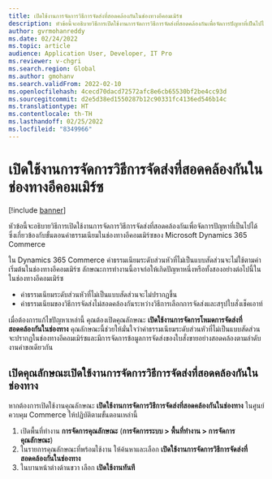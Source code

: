 ```yaml
---
title: เปิดใช้งานการจัดการวิธีการจัดส่งที่สอดคล้องกันในช่องทางอีคอมเมิร์ซ
description: หัวข้อนี้จะอธิบายวิธีการเปิดใช้งานการจัดการวิธีการจัดส่งที่สอดคล้องกันเพื่อจัดการปัญหาที่เป็นไปได้ ซึ่งเกี่ยวข้องกับขั้นตอนค่าธรรมเนียมในช่องทางอีคอมเมิร์ซของ Microsoft Dynamics 365 Commerce
author: gvrmohanreddy
ms.date: 02/24/2022
ms.topic: article
audience: Application User, Developer, IT Pro
ms.reviewer: v-chgri
ms.search.region: Global
ms.author: gmohanv
ms.search.validFrom: 2022-02-10
ms.openlocfilehash: 4cecd70dacd72572afc8e6cb65530bf2be4cc93d
ms.sourcegitcommit: d2e5d38ed1550287b12c90331fc4136ed546b14c
ms.translationtype: HT
ms.contentlocale: th-TH
ms.lasthandoff: 02/25/2022
ms.locfileid: "8349966"
---
```

# <a name="enable-consistent-delivery-mode-handling-in-e-commerce-channels"></a>เปิดใช้งานการจัดการวิธีการจัดส่งที่สอดคล้องกันในช่องทางอีคอมเมิร์ซ 

[!include [banner](includes/banner.md)]

หัวข้อนี้จะอธิบายวิธีการเปิดใช้งานการจัดการวิธีการจัดส่งที่สอดคล้องกันเพื่อจัดการปัญหาที่เป็นไปได้ ซึ่งเกี่ยวข้องกับขั้นตอนค่าธรรมเนียมในช่องทางอีคอมเมิร์ซของ Microsoft Dynamics 365 Commerce

ใน Dynamics 365 Commerce ค่าธรรมเนียมระดับส่วนหัวที่ไม่เป็นแบบสัดส่วนจะไม่ใช้ตามค่าเริ่มต้นในช่องทางอีคอมเมิร์ซ ลักษณะการทํางานนี้อาจก่อให้เกิดปัญหาหนึ่งหรือทั้งสองอย่างต่อไปนี้ในในช่องทางอีคอมเมิร์ซ

- ค่าธรรมเนียมระดับส่วนหัวที่ไม่เป็นแบบสัดส่วนจะไม่ปรากฏขึ้น
- ค่าธรรมเนียมของวิธีการจัดส่งไม่สอดคล้องกันระหว่างวิธีการเลือกการจัดส่งและสรุปใบสั่งเช็คเอาท์

เมื่อต้องการแก้ไขปัญหาเหล่านี้ คุณต้องเปิดคุณลักษณะ **เปิดใช้งานการจัดการโหมดการจัดส่งที่สอดคล้องกันในช่องทาง** คุณลักษณะนี้ช่วยให้มั่นใจว่าค่าธรรมเนียมระดับส่วนหัวที่ไม่เป็นแบบสัดส่วนจะปรากฏในช่องทางอีคอมเมิร์ซและมีการจัดการข้อมูลการจัดส่งของใบสั่งขายอย่างสอดคล้องตามลำดับงานคำขอเดียวกัน

## <a name="turn-on-the-enable-consistent-delivery-mode-handling-in-channel-feature"></a>เปิดคุณลักษณะเปิดใช้งานการจัดการวิธีการจัดส่งที่สอดคล้องกันในช่องทาง

หากต้องการเปิดใช้งานคุณลักษณะ **เปิดใช้งานการจัดการวิธีการจัดส่งที่สอดคล้องกันในช่องทาง** ในศูนย์ควบคุม Commerce ให้ปฏิบัติตามขั้นตอนเหล่านี้

1. เปิดพื้นที่ทำงาน **การจัดการคุณลักษณะ** (**การจัดการระบบ \> พื้นที่ทำงาน \> การจัดการคุณลักษณะ**)
1. ในรายการคุณลักษณะที่พร้อมใช้งาน ให้ค้นหาและเลือก **เปิดใช้งานการจัดการวิธีการจัดส่งที่สอดคล้องกันในช่องทาง**
1. ในบานหน้าต่างด้านขวา เลือก **เปิดใช้งานทันที**
